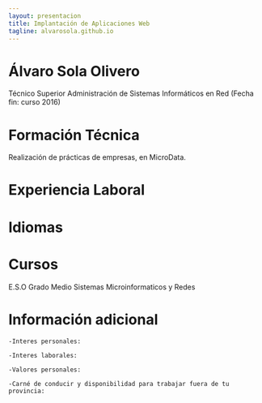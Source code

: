 ```yaml
---
layout: presentacion
title: Implantación de Aplicaciones Web
tagline: alvarosola.github.io
---
```


# Álvaro Sola Olivero
Técnico Superior Administración de Sistemas Informáticos en Red (Fecha fin: curso 2016)

# Formación Técnica
Realización de prácticas de empresas, en MicroData.

# Experiencia Laboral

# Idiomas

# Cursos
E.S.O
Grado Medio Sistemas Microinformaticos y Redes

# Información adicional
	-Interes personales:

	-Interes laborales:

	-Valores personales:

	-Carné de conducir y disponibilidad para trabajar fuera de tu provincia:
